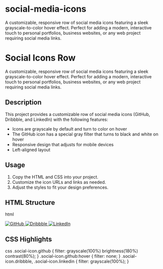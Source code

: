 # social-media-icons
A customizable, responsive row of social media icons featuring a sleek grayscale-to-color hover effect. Perfect for adding a modern, interactive touch to personal portfolios, business websites, or any web project requiring social media links.


# Social Icons Row

A customizable, responsive row of social media icons featuring a sleek grayscale-to-color hover effect. Perfect for adding a modern, interactive touch to personal portfolios, business websites, or any web project requiring social media links.

## Description

This project provides a customizable row of social media icons (GitHub, Dribbble, and LinkedIn) with the following features:

- Icons are grayscale by default and turn to color on hover
- The GitHub icon has a special gray filter that turns to black and white on hover
- Responsive design that adjusts for mobile devices
- Left-aligned layout

## Usage

1. Copy the HTML and CSS into your project.
2. Customize the icon URLs and links as needed.
3. Adjust the styles to fit your design preferences.

## HTML Structure
html
<div class="social-icons">
<a href="https://github.com" target="blank">
<img src="https://github.com/fluidicon.png" alt="GitHub" class="social-icon github">
</a>
<a href="https://dribbble.com" target="blank">
<img src="..." alt="Dribbble" class="social-icon dribbble">
</a>
<a href="https://linkedin.com" target="blank">
<img src="..." alt="LinkedIn" class="social-icon linkedin">
</a>
</div>


## CSS Highlights
css
.social-icon.github {
filter: grayscale(100%) brightness(180%) contrast(80%);
}
.social-icon.github:hover {
filter: none;
}
.social-icon.dribbble,
.social-icon.linkedin {
filter: grayscale(100%);
}




